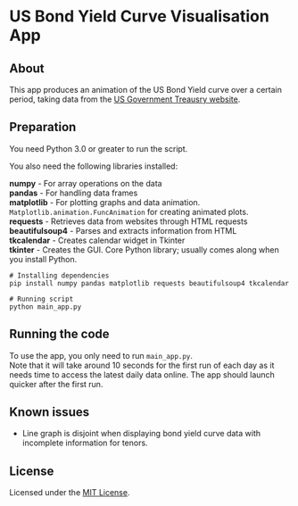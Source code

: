 # US Bond Yield Curve Visualisation App

## About

This app produces an animation of the US Bond Yield curve over a certain period, taking data from the [US Government Treausry website](https://home.treasury.gov/resource-center/data-chart-center/interest-rates/TextView?type=daily_treasury_yield_curve).

## Preparation
You need Python 3.0 or greater to run the script.

You also need the following libraries installed:

**numpy** - For array operations on the data<br/>
**pandas** - For handling data frames<br/>
**matplotlib** - For plotting graphs and data animation.  `Matplotlib.animation.FuncAnimation` for creating animated plots.<br/>
**requests** - Retrieves data from websites through HTML requests<br/>
**beautifulsoup4** - Parses and extracts information from HTML<br/>
**tkcalendar** - Creates calendar widget in Tkinter<br/>
**tkinter** - Creates the GUI. Core Python library; usually comes along when you install Python.<br/>

```
# Installing dependencies
pip install numpy pandas matplotlib requests beautifulsoup4 tkcalendar

# Running script
python main_app.py
```
## Running the code
To use the app, you only need to run `main_app.py`.<br/>
Note that it will take around 10 seconds for the first run of each day as it needs time to access the latest daily data online. The app should launch quicker after the first run.

## Known issues
* Line graph is disjoint when displaying bond yield curve data with incomplete information for tenors.

## License
Licensed under the [MIT License](https://opensource.org/license/mit).


